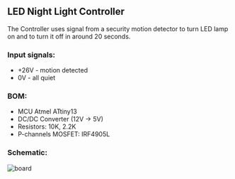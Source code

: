## LED Night Light Controller

The Controller uses signal from a security motion detector to turn LED lamp on and to turn it off in around 20 seconds.

### Input signals:
* +26V - motion detected
* 0V   -  all quiet

### BOM:
* MCU Atmel ATtiny13
* DC/DC Converter (12V -> 5V)
* Resistors: 10K, 2.2K
* P-channels MOSFET: IRF4905L

### Schematic:
![board](https://github.com/zserg/nightlight/nightlight_schematic.jpg)



